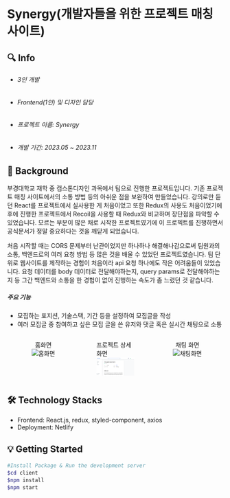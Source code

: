 # Synergy(개발자들을 위한 프로젝트 매칭 사이트)

## 🔍 Info

- ###### 3인 개발
- ###### Frontend(1인) 및 디자인 담당
- ###### 프로젝트 이름: Synergy
- ###### 개발 기간: 2023.05 ~ 2023.11

## 💾 Background

부경대학교 재학 중 캡스톤디자인 과목에서 팀으로 진행한 프로젝트입니다. 기존 프로젝트 매칭 사이트에서의 소통 방법 등의 아쉬운 점을 보완하여 만들었습니다. 강의로만 듣던 React를 프로젝트에서 실사용한 게 처음이었고 또한 Redux의 사용도 처음이었기에 후에 진행한 프로젝트에서 Recoil을 사용할 때 Redux와 비교하며 장단점을 파악할 수 있었습니다. 모르는 부분이 많은 채로 시작한 프로젝트였기에 이 프로젝트를 진행하면서 공식문서가 정말 중요하다는 것을 깨닫게 되었습니다.

처음 시작할 때는 CORS 문제부터 난관이었지만 하나하나 해결해나감으로써 팀원과의 소통, 백엔드로의 여러 요청 방법 등 많은 것을 배울 수 있었던 프로젝트였습니다. 팀 단위로 웹사이트를 제작하는 경험이 처음이라 api 요청 하나에도 작은 어려움들이 있었습니다. 요청 데이터를 body 데이터로 전달해야하는지, query params로 전달해야하는지 등 그간 백엔드와 소통을 한 경험이 없어 진행하는 속도가 좀 느렸던 것 같습니다.

##### **주요 기능**

- 모집하는 포지션, 기술스택, 기간 등을 설정하여 모집글을 작성
- 여러 모집글 중 참여하고 싶은 모집 글을 쓴 유저와 댓글 혹은 실시간 채팅으로 소통

<div style="display: flex; justify-content: center;">
  <figure style="display: flex; flex-direction: column; align-items:center; width: 50%;">
    <figcaption>홈화면</figcaption>
    <img src="./public/홈.PNG" alt="홈화면" />
  </figure>
  <figure style="display: flex; flex-direction: column; align-items:center; width: 50%;">
    <figcaption>프로젝트 상세화면</figcaption>
    <img src="./public/프로젝트1.PNG" alt="프로젝트 상세화면" style="" />
  </figure>
    <figure style="display: flex; flex-direction: column; align-items:center; width: 50%;">
    <figcaption>채팅 화면</figcaption>
    <img src="./채팅.PNG" alt="채팅화면" style="" />
  </figure>
</div>

## 🛠 Technology Stacks

- Frontend: React.js, redux, styled-component, axios
- Deployment: Netlify

## 💡 Getting Started

```bash
#Install Package & Run the development server
$cd client
$npm install
$npm start
```
